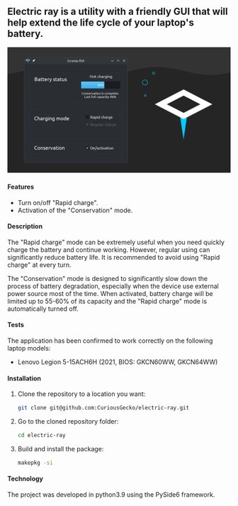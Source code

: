 ## Electric ray is a utility with a friendly GUI that will help extend the life cycle of your laptop's battery.

![screenshot.png](dev%2Fscreenshot.png)

#### Features

- Turn on/off "Rapid charge".
- Activation of the "Conservation" mode.

#### Description

The "Rapid charge" mode can be extremely useful when you need
quickly charge the battery and continue working. However, regular
using can significantly reduce battery life.
It is recommended to avoid using "Rapid charge" at every turn.

The "Conservation" mode is designed to significantly slow down the process of 
battery degradation, especially when the device use external power source most 
of the time. When activated, battery charge will be limited up to 55-60% of its 
capacity and the "Rapid charge" mode is automatically turned off.

#### Tests

The application has been confirmed to work correctly on the following laptop 
models:

- Lenovo Legion 5-15ACH6H (2021, BIOS: GKCN60WW, GKCN64WW)

#### Installation

1. Clone the repository to a location you want:

     ```bash
     git clone git@github.com:CuriousGecko/electric-ray.git
     ```
2. Go to the cloned repository folder:

     ```bash
     cd electric-ray
     ```
3. Build and install the package:

     ```bash
     makepkg -si
     ```

#### Technology
The project was developed in python3.9 using the PySide6 framework.